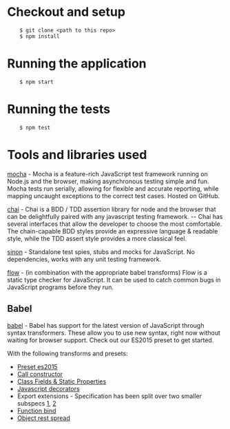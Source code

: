 # Checkout and setup

```
	$ git clone <path to this repo>
	$ npm install
```

# Running the application

```
	$ npm start
```

# Running the tests

```
	$ npm test
```

# Tools and libraries used

[mocha](http://mochajs.com) - Mocha is a feature-rich JavaScript test framework running on Node.js and the browser, making asynchronous testing simple and fun. Mocha tests run serially, allowing for flexible and accurate reporting, while mapping uncaught exceptions to the correct test cases. Hosted on GitHub.

[chai](http://chaijs.com) - Chai is a BDD / TDD assertion library for node and the browser that can be delightfully paired with any javascript testing framework. -- Chai has several interfaces that allow the developer to choose the most comfortable. The chain-capable BDD styles provide an expressive language & readable style, while the TDD assert style provides a more classical feel.

[sinon](http://sinonjs.org/) - Standalone test spies, stubs and mocks for JavaScript. No dependencies, works with any unit testing framework.

[flow](http://flowtype.org) - (in combination with the appropriate babel transforms) Flow is a static type checker for JavaScript. It can be used to catch common bugs in JavaScript programs before they run.

## Babel

[babel](http://babeljs.io) - Babel has support for the latest version of JavaScript through syntax transformers. These allow you to use new syntax, right now without waiting for browser support. Check out our ES2015 preset to get started.

With the following transforms and presets:
 * [Preset es2015](http://babeljs.io/docs/plugins/preset-es2015/)
 * [Call constructor](https://github.com/tc39/ecma262/blob/master/workingdocs/callconstructor.md)
 * [Class Fields & Static Properties](https://github.com/jeffmo/es-class-fields-and-static-properties)
 * [Javascript decorators](https://github.com/wycats/javascript-decorators)
 * Export extensions - Specification has been split over two smaller subspecs [1](https://github.com/leebyron/ecmascript-export-ns-from), [2](https://github.com/leebyron/ecmascript-export-default-from)
 * [Function bind](https://github.com/zenparsing/es-function-bind)
 * [Object rest spread](https://github.com/sebmarkbage/ecmascript-rest-spread)
